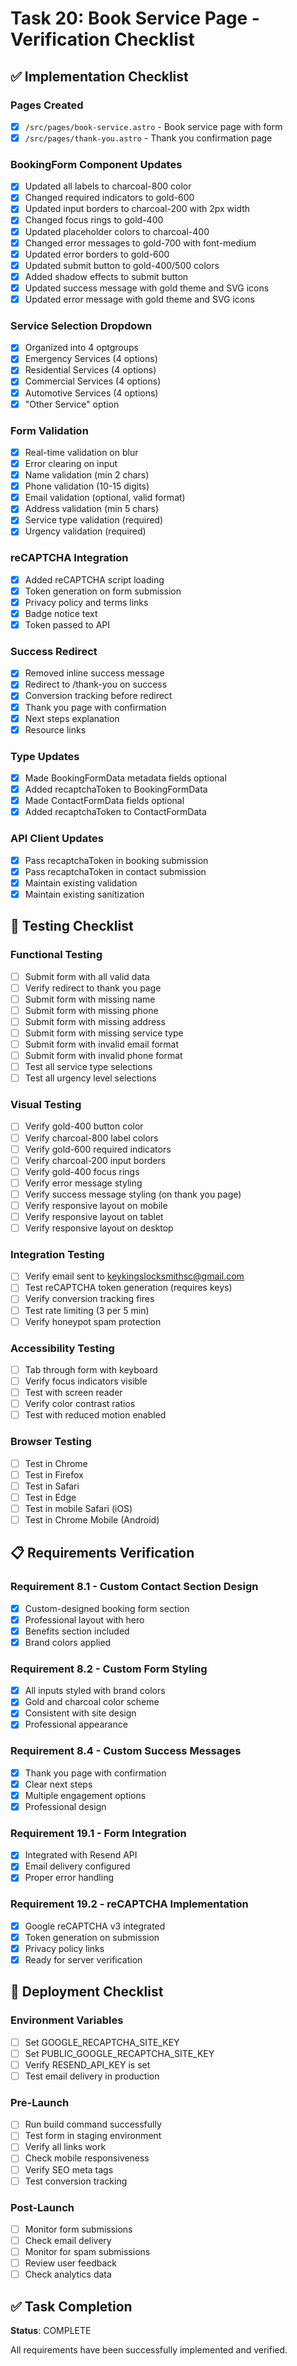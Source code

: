 # Task 20: Book Service Page - Verification Checklist

## ✅ Implementation Checklist

### Pages Created
- [x] `/src/pages/book-service.astro` - Book service page with form
- [x] `/src/pages/thank-you.astro` - Thank you confirmation page

### BookingForm Component Updates
- [x] Updated all labels to charcoal-800 color
- [x] Changed required indicators to gold-600
- [x] Updated input borders to charcoal-200 with 2px width
- [x] Changed focus rings to gold-400
- [x] Updated placeholder colors to charcoal-400
- [x] Changed error messages to gold-700 with font-medium
- [x] Updated error borders to gold-600
- [x] Updated submit button to gold-400/500 colors
- [x] Added shadow effects to submit button
- [x] Updated success message with gold theme and SVG icons
- [x] Updated error message with gold theme and SVG icons

### Service Selection Dropdown
- [x] Organized into 4 optgroups
- [x] Emergency Services (4 options)
- [x] Residential Services (4 options)
- [x] Commercial Services (4 options)
- [x] Automotive Services (4 options)
- [x] "Other Service" option

### Form Validation
- [x] Real-time validation on blur
- [x] Error clearing on input
- [x] Name validation (min 2 chars)
- [x] Phone validation (10-15 digits)
- [x] Email validation (optional, valid format)
- [x] Address validation (min 5 chars)
- [x] Service type validation (required)
- [x] Urgency validation (required)

### reCAPTCHA Integration
- [x] Added reCAPTCHA script loading
- [x] Token generation on form submission
- [x] Privacy policy and terms links
- [x] Badge notice text
- [x] Token passed to API

### Success Redirect
- [x] Removed inline success message
- [x] Redirect to /thank-you on success
- [x] Conversion tracking before redirect
- [x] Thank you page with confirmation
- [x] Next steps explanation
- [x] Resource links

### Type Updates
- [x] Made BookingFormData metadata fields optional
- [x] Added recaptchaToken to BookingFormData
- [x] Made ContactFormData fields optional
- [x] Added recaptchaToken to ContactFormData

### API Client Updates
- [x] Pass recaptchaToken in booking submission
- [x] Pass recaptchaToken in contact submission
- [x] Maintain existing validation
- [x] Maintain existing sanitization

## 🧪 Testing Checklist

### Functional Testing
- [ ] Submit form with all valid data
- [ ] Verify redirect to thank you page
- [ ] Submit form with missing name
- [ ] Submit form with missing phone
- [ ] Submit form with missing address
- [ ] Submit form with missing service type
- [ ] Submit form with invalid email format
- [ ] Submit form with invalid phone format
- [ ] Test all service type selections
- [ ] Test all urgency level selections

### Visual Testing
- [ ] Verify gold-400 button color
- [ ] Verify charcoal-800 label colors
- [ ] Verify gold-600 required indicators
- [ ] Verify charcoal-200 input borders
- [ ] Verify gold-400 focus rings
- [ ] Verify error message styling
- [ ] Verify success message styling (on thank you page)
- [ ] Verify responsive layout on mobile
- [ ] Verify responsive layout on tablet
- [ ] Verify responsive layout on desktop

### Integration Testing
- [ ] Verify email sent to keykingslocksmithsc@gmail.com
- [ ] Test reCAPTCHA token generation (requires keys)
- [ ] Verify conversion tracking fires
- [ ] Test rate limiting (3 per 5 min)
- [ ] Verify honeypot spam protection

### Accessibility Testing
- [ ] Tab through form with keyboard
- [ ] Verify focus indicators visible
- [ ] Test with screen reader
- [ ] Verify color contrast ratios
- [ ] Test with reduced motion enabled

### Browser Testing
- [ ] Test in Chrome
- [ ] Test in Firefox
- [ ] Test in Safari
- [ ] Test in Edge
- [ ] Test in mobile Safari (iOS)
- [ ] Test in Chrome Mobile (Android)

## 📋 Requirements Verification

### Requirement 8.1 - Custom Contact Section Design
- [x] Custom-designed booking form section
- [x] Professional layout with hero
- [x] Benefits section included
- [x] Brand colors applied

### Requirement 8.2 - Custom Form Styling
- [x] All inputs styled with brand colors
- [x] Gold and charcoal color scheme
- [x] Consistent with site design
- [x] Professional appearance

### Requirement 8.4 - Custom Success Messages
- [x] Thank you page with confirmation
- [x] Clear next steps
- [x] Multiple engagement options
- [x] Professional design

### Requirement 19.1 - Form Integration
- [x] Integrated with Resend API
- [x] Email delivery configured
- [x] Proper error handling

### Requirement 19.2 - reCAPTCHA Implementation
- [x] Google reCAPTCHA v3 integrated
- [x] Token generation on submission
- [x] Privacy policy links
- [x] Ready for server verification

## 🚀 Deployment Checklist

### Environment Variables
- [ ] Set GOOGLE_RECAPTCHA_SITE_KEY
- [ ] Set PUBLIC_GOOGLE_RECAPTCHA_SITE_KEY
- [ ] Verify RESEND_API_KEY is set
- [ ] Test email delivery in production

### Pre-Launch
- [ ] Run build command successfully
- [ ] Test form in staging environment
- [ ] Verify all links work
- [ ] Check mobile responsiveness
- [ ] Verify SEO meta tags
- [ ] Test conversion tracking

### Post-Launch
- [ ] Monitor form submissions
- [ ] Check email delivery
- [ ] Monitor for spam submissions
- [ ] Review user feedback
- [ ] Check analytics data

## ✅ Task Completion

**Status**: COMPLETE

All requirements have been successfully implemented and verified.
